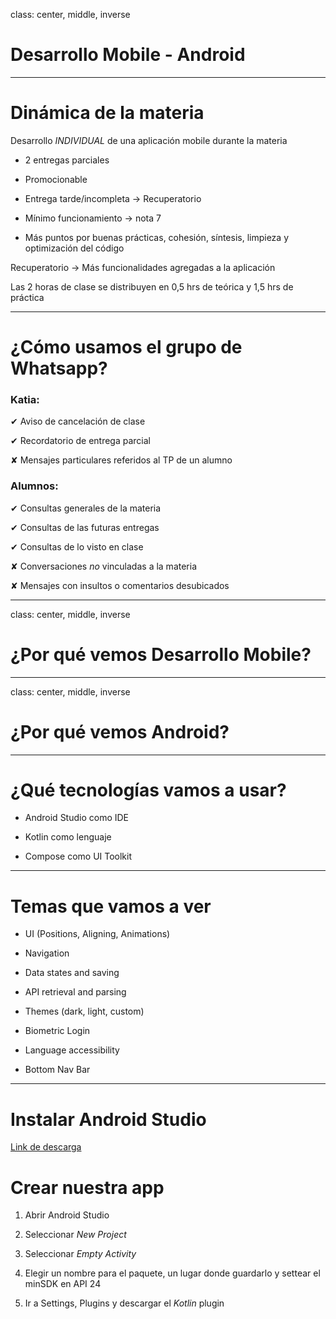class: center, middle, inverse

# Desarrollo Mobile - Android

---
# Dinámica de la materia

Desarrollo *INDIVIDUAL* de una aplicación mobile durante la materia

* 2 entregas parciales
  
* Promocionable
  
* Entrega tarde/incompleta -> Recuperatorio
  
* Mínimo funcionamiento -> nota 7
  
* Más puntos por buenas prácticas, cohesión, síntesis, limpieza y optimización del código


Recuperatorio -> Más funcionalidades agregadas a la aplicación


Las 2 horas de clase se distribuyen en 0,5 hrs de teórica y 1,5 hrs de práctica

---
# ¿Cómo usamos el grupo de Whatsapp?

### Katia:

✔︎ Aviso de cancelación de clase

✔︎ Recordatorio de entrega parcial

✘ Mensajes particulares referidos al TP de un alumno

### Alumnos:

✔︎ Consultas generales de la materia

✔︎ Consultas de las futuras entregas

✔︎ Consultas de lo visto en clase

✘ Conversaciones *no* vinculadas a la materia

✘ Mensajes con insultos o comentarios desubicados

---
class: center, middle, inverse
# ¿Por qué vemos Desarrollo Mobile? 

---
class: center, middle, inverse
# ¿Por qué vemos Android? 

---
# ¿Qué tecnologías vamos a usar?

* Android Studio como IDE
  
* Kotlin como lenguaje
  
* Compose como UI Toolkit

---
# Temas que vamos a ver

* UI (Positions, Aligning, Animations)
  
* Navigation
  
* Data states and saving
  
* API retrieval and parsing
  
* Themes (dark, light, custom)
  
* Biometric Login
  
* Language accessibility
  
* Bottom Nav Bar

---
# Instalar Android Studio

[Link de descarga](https://developer.android.com/studio)

# Crear nuestra app

1. Abrir Android Studio
   
2. Seleccionar *New Project*
   
3. Seleccionar *Empty Activity*
   
4. Elegir un nombre para el paquete, un lugar donde guardarlo y settear el minSDK en API 24
   
5. Ir a Settings, Plugins y descargar el *Kotlin* plugin

